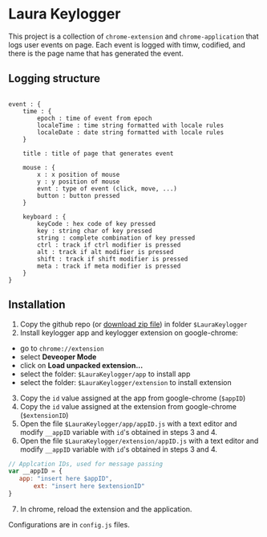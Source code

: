 # Laura Keylogger

This project is a collection of `chrome-extension` and `chrome-application` that logs user events on page. Each event is logged with timw, codified, and there is the page name that has generated the event.

## Logging structure

```

event : {
	time : {
		epoch : time of event from epoch
		localeTime : time string formatted with locale rules
		localeDate : date string formatted with locale rules
	}	

	title : title of page that generates event

	mouse : {
		x : x position of mouse
		y : y position of mouse
		evnt : type of event (click, move, ...)
		button : button pressed
	}

	keyboard : {
		keyCode : hex code of key pressed
		key : string char of key pressed
		string : complete combination of key pressed
		ctrl : track if ctrl modifier is pressed
		alt : track if alt modifier is pressed
		shift : track if shift modifier is pressed
		meta : track if meta modifier is pressed
	}
}

```

## Installation

 1. Copy the github repo (or [download zip file](https://github.com/MatteoRagni/LauraKeylogger/archive/master.zip)) in folder `$LauraKeylogger`
 2. Install keylogger app and keylogger extension on google-chrome:
   * go to `chrome://extension`
   * select **Deveoper Mode**
   * click on **Load unpacked extension...**
   * select the folder: `$LauraKeylogger/app` to install app
   * select the folder: `$LauraKeylogger/extension` to install extension
 3. Copy the `id` value assigned at the app from google-chrome (`$appID`)
 4. Copy the `id` value assigned at the extension from google-chrome (`$extensionID`)
 5. Open the file `$LauraKeylogger/app/appID.js` with a text editor and modify `__appID` variable with `id`'s obtained in steps 3 and 4.
 6. Open the file `$LauraKeylogger/extension/appID.js` with a text editor and modify `__appID` variable with `id`'s obtained in steps 3 and 4.
 ``` Javascript	
 // Applcation IDs, used for message passing
 var __appID = {
 	app: "insert here $appID",
		ext: "insert here $extensionID"
 }
 ```
 7. In chrome, reload the extension and the application. 

 Configurations are in `config.js` files.
